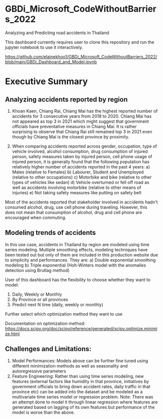 # GBDi_Microsoft_CodeWithoutBarriers_2022
Analyzing and Predicting road accidents in Thailand 

This dashboard currently requires user to clone this repository and run the jupyter notebook to use it interactively. 

https://github.com/elainekhoo1/GBDi_Microsoft_CodeWithoutBarriers_2022/blob/main/GBDi_Dashboard_and_Model.ipynb 

# Executive Summary
## Analyzing accidents reported by region

1. Khoan Kaen, Chiang Rai, Chiang Mai has the highest reported number of accidents for 3 consecutive years from 2018 to 2020. Chiang Mai has not appeared as top 3 in 2021 which might suggest that government officials have preventative measures in Chiang Mai.
It is rather surprising to observe that Chiang Rai still remained top 3 in 2021 even though by Chiang Mai is the closest province by proximity.

2. When comparing accidents reported across gender, occupation, type of vehicle involved, alcohol consumption, drug consumption of injured person, safety measures taken by injured person, cell phone usage of injured person, it is generally found that the following population has relatively higher number of accidents reported in the past 4 years:
a) Males (relative to Females)
b) Labourer, Student and Unemployed (relative to other occupations)
c) Motorbike and bike (relative to other types of vehicles like sedan)
d) Vehicle overturned or fell off road as well as accidents involving motorbike (relative to other means of injuries)
e) Not taking safety measures like putting on safety belt

Most of the accidents reported that stakeholder involved in accidents hadn't consumed alcohol, drug, use cell phone during traveling. However, this does not mean that consumption of alcohol, drug and cell phone are encouraged when commuting.


## Modeling trends of accidents
In this use case, accidents in Thailand by region are modeled using time series modeling.
Multiple smoothing effects, modeling techniques have been tested out but only of them are included in this production website due to simplicity and performances. They are:
a) Double exponential smoothing modeling
b) Triple exponential (Holt-Winters model with the anomalies detection using Brutlag method)

User of this dashboard has the flexibility to choose whether they want to model:
1. Daily, Weekly or Monthly
2. By Province or all provinces
3. Predict next N time (daily, weekly or monthly)

Further select which optimization method they want to use

Documentation on optimization method: https://docs.scipy.org/doc/scipy/reference/generated/scipy.optimize.minimize.html

## Challenges and Limitations:
1. Model Performances:
Models above can be further fine tuned using different minimization methods as well as seasonality and autoregressive parameters
2. Feature Engineering:
Rather than using time series modeling, new features (external factors like humidity in that province, initiatives by government officials to bring down accident rates, daily traffic in that province etc) can be added into the dataset and be modeled as a multivariate time series model or regression problem. Note: There was an attempt done to model it through linear regression where features are generated based on lagging of its own features but performance of the model is worse than the above.
